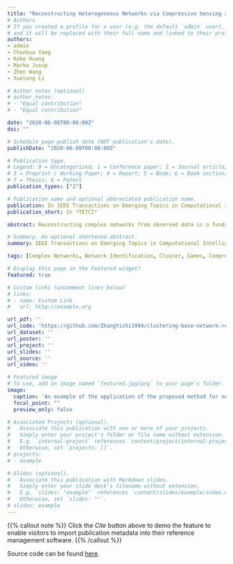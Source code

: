 ```yaml
---
title: "Reconstructing Heterogeneous Networks via Compressive Sensing and Clustering"
# Authors
# If you created a profile for a user (e.g. the default `admin` user), write the username (folder name) here 
# and it will be replaced with their full name and linked to their profile.
authors:
- admin
- Chunhua Yang
- Keke Huang
- Marko Jusup
- Zhen Wang
- Xuelong Li

# Author notes (optional)
# author_notes:
# - "Equal contribution"
# - "Equal contribution"

date: "2020-06-08T00:00:00Z"
doi: ""

# Schedule page publish date (NOT publication's date).
publishDate: "2020-06-08T00:00:00Z"

# Publication type.
# Legend: 0 = Uncategorized; 1 = Conference paper; 2 = Journal article;
# 3 = Preprint / Working Paper; 4 = Report; 5 = Book; 6 = Book section;
# 7 = Thesis; 8 = Patent
publication_types: ["2"]

# Publication name and optional abbreviated publication name.
publication: In IEEE Transactions on Emerging Topics in Computational Intelligence
publication_short: In *TETCI*

abstract: Reconstructing complex networks from observed data is a fundamental problem in network science. Compressive sensing, widely used for recovery of sparse signals, has also been used for network reconstruction under the assumption that networks are sparse. However, heterogeneous networks are not exactly sparse. Moreover, when using compressive sensing to recover signals, the projection matrix is usually a random matrix that satisfies the restricted isometry property (RIP) condition. This condition is much harder to satisfy during network reconstruction because the projection matrix depends on time-series data of network dynamics. To overcome these shortcomings, we devised a novel approach by adapting the alternating direction method of multipliers to find a candidate adjacency matrix. Then we used clustering to identify high-degree nodes. Finally, we replaced the elements of the candidate adjacency vectors of high-degree nodes, which are likely to be incorrect, with the corresponding elements of small-degree nodes, which are likely to be correct. The proposed method thus overcomes the shortcomings of compressive sensing and is suitable for reconstructing heterogeneous networks. Experiments with both artificial scale-free and empirical networks showed that the proposed method is accurate and robust.

# Summary. An optional shortened abstract.
summary: IEEE Transactions on Emerging Topics in Computational Intelligence

tags: [Complex Networks, Network Identification, Cluster, Games, Compressive Sensing]

# Display this page in the Featured widget?
featured: true

# Custom links (uncomment lines below)
# links:
# - name: Custom Link
#   url: http://example.org

url_pdf: ''
url_code: 'https://github.com/ZhangYichi1994/clustering-base-network-reconstruction'
url_dataset: ''
url_poster: ''
url_project: ''
url_slides: ''
url_source: ''
url_video: ''

# Featured image
# To use, add an image named `featured.jpg/png` to your page's folder. 
image:
  caption: 'An example of the application of the proposed method for network structure reconstruction'
  focal_point: ""
  preview_only: false

# Associated Projects (optional).
#   Associate this publication with one or more of your projects.
#   Simply enter your project's folder or file name without extension.
#   E.g. `internal-project` references `content/project/internal-project/index.md`.
#   Otherwise, set `projects: []`.
# projects:
# - example

# Slides (optional).
#   Associate this publication with Markdown slides.
#   Simply enter your slide deck's filename without extension.
#   E.g. `slides: "example"` references `content/slides/example/index.md`.
#   Otherwise, set `slides: ""`.
# slides: example
---
```


{{% callout note %}}
Click the *Cite* button above to demo the feature to enable visitors to import publication metadata into their reference management software.
{{% /callout %}}

Source code can be found [here](https://github.com/MrZhangCSU/clustering-base-network-reconstruction).
